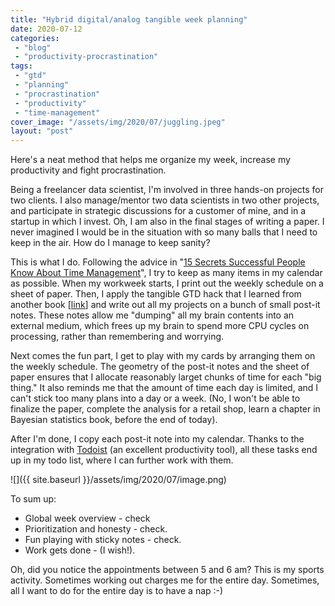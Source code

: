 ```yaml
---
title: "Hybrid digital/analog tangible week planning"
date: 2020-07-12
categories: 
 - "blog"
 - "productivity-procrastination"
tags: 
 - "gtd"
 - "planning"
 - "procrastination"
 - "productivity"
 - "time-management"
cover_image: "/assets/img/2020/07/juggling.jpeg"
layout: "post"
---
```


Here's a neat method that helps me organize my week, increase my productivity and fight procrastination. 

Being a freelancer data scientist, I'm involved in three hands-on projects for two clients. I also manage/mentor two data scientists in two other projects, and participate in strategic discussions for a customer of mine, and in a startup in which I invest. Oh, I am also in the final stages of writing a paper. I never imagined I would be in the situation with so many balls that I need to keep in the air. How do I manage to keep sanity? 

This is what I do. Following the advice in "[15 Secrets Successful People Know About Time Management](https://www.amazon.com/Secrets-Successful-People-Management-Straight-ebook/dp/B016FPTIZ6)", I try to keep as many items in my calendar as possible. When my workweek starts, I print out the weekly schedule on a sheet of paper. Then, I apply the tangible GTD hack that I learned from another book [[link](https://gorelik.net/2019/11/11/a-tangible-productivity-tool-and-a-book-review/)] and write out all my projects on a bunch of small post-it notes. These notes allow me "dumping" all my brain contents into an external medium, which frees up my brain to spend more CPU cycles on processing, rather than remembering and worrying. 

Next comes the fun part, I get to play with my cards by arranging them on the weekly schedule. The geometry of the post-it notes and the sheet of paper ensures that I allocate reasonably larget chunks of time for each "big thing." It also reminds me that the amount of time each day is limited, and I can't stick too many plans into a day or a week. (No, I won't be able to finalize the paper, complete the analysis for a retail shop, learn a chapter in Bayesian statistics book, before the end of today).

After I'm done, I copy each post-it note into my calendar. Thanks to the integration with [Todoist](https://doist.com/) (an excellent productivity tool), all these tasks end up in my todo list, where I can further work with them.

![]({{ site.baseurl }}/assets/img/2020/07/image.png)

To sum up:

- Global week overview - check
- Prioritization and honesty - check.
- Fun playing with sticky notes - check.
- Work gets done - (I wish!).


Oh, did you notice the appointments between 5 and 6 am? This is my sports activity. Sometimes working out charges me for the entire day. Sometimes, all I want to do for the entire day is to have a nap :-)
